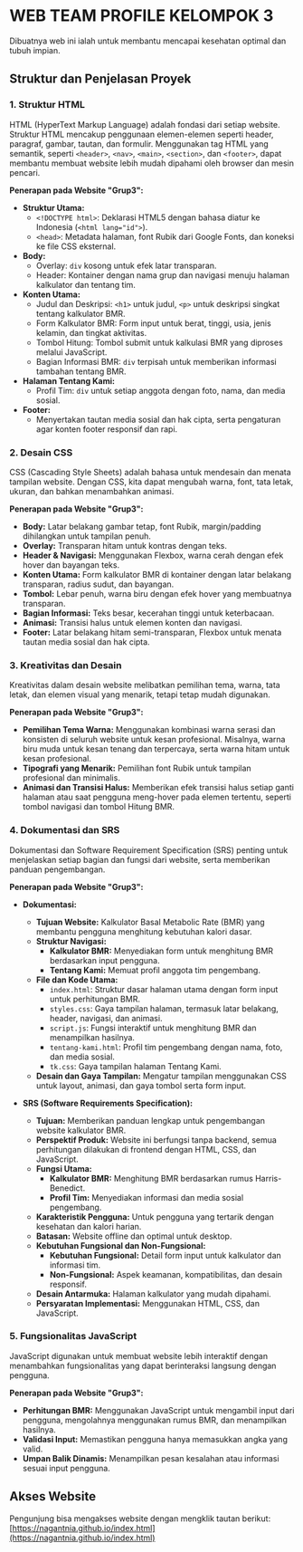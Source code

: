 
# WEB TEAM PROFILE KELOMPOK 3

Dibuatnya web ini ialah untuk membantu mencapai kesehatan optimal dan tubuh impian.

## Struktur dan Penjelasan Proyek

### 1. Struktur HTML
HTML (HyperText Markup Language) adalah fondasi dari setiap website. Struktur HTML mencakup penggunaan elemen-elemen seperti header, paragraf, gambar, tautan, dan formulir. Menggunakan tag HTML yang semantik, seperti `<header>`, `<nav>`, `<main>`, `<section>`, dan `<footer>`, dapat membantu membuat website lebih mudah dipahami oleh browser dan mesin pencari.

**Penerapan pada Website "Grup3":**
- **Struktur Utama:**
  - `<!DOCTYPE html>`: Deklarasi HTML5 dengan bahasa diatur ke Indonesia (`<html lang="id">`).
  - `<head>`: Metadata halaman, font Rubik dari Google Fonts, dan koneksi ke file CSS eksternal.
- **Body:**
  - Overlay: `div` kosong untuk efek latar transparan.
  - Header: Kontainer dengan nama grup dan navigasi menuju halaman kalkulator dan tentang tim.
- **Konten Utama:**
  - Judul dan Deskripsi: `<h1>` untuk judul, `<p>` untuk deskripsi singkat tentang kalkulator BMR.
  - Form Kalkulator BMR: Form input untuk berat, tinggi, usia, jenis kelamin, dan tingkat aktivitas.
  - Tombol Hitung: Tombol submit untuk kalkulasi BMR yang diproses melalui JavaScript.
  - Bagian Informasi BMR: `div` terpisah untuk memberikan informasi tambahan tentang BMR.
- **Halaman Tentang Kami:**
  - Profil Tim: `div` untuk setiap anggota dengan foto, nama, dan media sosial.
- **Footer:**
  - Menyertakan tautan media sosial dan hak cipta, serta pengaturan agar konten footer responsif dan rapi.

### 2. Desain CSS
CSS (Cascading Style Sheets) adalah bahasa untuk mendesain dan menata tampilan website. Dengan CSS, kita dapat mengubah warna, font, tata letak, ukuran, dan bahkan menambahkan animasi.

**Penerapan pada Website "Grup3":**
- **Body:** Latar belakang gambar tetap, font Rubik, margin/padding dihilangkan untuk tampilan penuh.
- **Overlay:** Transparan hitam untuk kontras dengan teks.
- **Header & Navigasi:** Menggunakan Flexbox, warna cerah dengan efek hover dan bayangan teks.
- **Konten Utama:** Form kalkulator BMR di kontainer dengan latar belakang transparan, radius sudut, dan bayangan.
- **Tombol:** Lebar penuh, warna biru dengan efek hover yang membuatnya transparan.
- **Bagian Informasi:** Teks besar, kecerahan tinggi untuk keterbacaan.
- **Animasi:** Transisi halus untuk elemen konten dan navigasi.
- **Footer:** Latar belakang hitam semi-transparan, Flexbox untuk menata tautan media sosial dan hak cipta.

### 3. Kreativitas dan Desain
Kreativitas dalam desain website melibatkan pemilihan tema, warna, tata letak, dan elemen visual yang menarik, tetapi tetap mudah digunakan.

**Penerapan pada Website "Grup3":**
- **Pemilihan Tema Warna:** Menggunakan kombinasi warna serasi dan konsisten di seluruh website untuk kesan profesional. Misalnya, warna biru muda untuk kesan tenang dan terpercaya, serta warna hitam untuk kesan profesional.
- **Tipografi yang Menarik:** Pemilihan font Rubik untuk tampilan profesional dan minimalis.
- **Animasi dan Transisi Halus:** Memberikan efek transisi halus setiap ganti halaman atau saat pengguna meng-hover pada elemen tertentu, seperti tombol navigasi dan tombol Hitung BMR.

### 4. Dokumentasi dan SRS
Dokumentasi dan Software Requirement Specification (SRS) penting untuk menjelaskan setiap bagian dan fungsi dari website, serta memberikan panduan pengembangan.

**Penerapan pada Website "Grup3":**
- **Dokumentasi:**
  - **Tujuan Website:** Kalkulator Basal Metabolic Rate (BMR) yang membantu pengguna menghitung kebutuhan kalori dasar.
  - **Struktur Navigasi:**
    - **Kalkulator BMR:** Menyediakan form untuk menghitung BMR berdasarkan input pengguna.
    - **Tentang Kami:** Memuat profil anggota tim pengembang.
  - **File dan Kode Utama:**
    - `index.html`: Struktur dasar halaman utama dengan form input untuk perhitungan BMR.
    - `styles.css`: Gaya tampilan halaman, termasuk latar belakang, header, navigasi, dan animasi.
    - `script.js`: Fungsi interaktif untuk menghitung BMR dan menampilkan hasilnya.
    - `tentang-kami.html`: Profil tim pengembang dengan nama, foto, dan media sosial.
    - `tk.css`: Gaya tampilan halaman Tentang Kami.
  - **Desain dan Gaya Tampilan:** Mengatur tampilan menggunakan CSS untuk layout, animasi, dan gaya tombol serta form input.

- **SRS (Software Requirements Specification):**
  - **Tujuan:** Memberikan panduan lengkap untuk pengembangan website kalkulator BMR.
  - **Perspektif Produk:** Website ini berfungsi tanpa backend, semua perhitungan dilakukan di frontend dengan HTML, CSS, dan JavaScript.
  - **Fungsi Utama:**
    - **Kalkulator BMR:** Menghitung BMR berdasarkan rumus Harris-Benedict.
    - **Profil Tim:** Menyediakan informasi dan media sosial pengembang.
  - **Karakteristik Pengguna:** Untuk pengguna yang tertarik dengan kesehatan dan kalori harian.
  - **Batasan:** Website offline dan optimal untuk desktop.
  - **Kebutuhan Fungsional dan Non-Fungsional:**
    - **Kebutuhan Fungsional:** Detail form input untuk kalkulator dan informasi tim.
    - **Non-Fungsional:** Aspek keamanan, kompatibilitas, dan desain responsif.
  - **Desain Antarmuka:** Halaman kalkulator yang mudah dipahami.
  - **Persyaratan Implementasi:** Menggunakan HTML, CSS, dan JavaScript.

### 5. Fungsionalitas JavaScript
JavaScript digunakan untuk membuat website lebih interaktif dengan menambahkan fungsionalitas yang dapat berinteraksi langsung dengan pengguna.

**Penerapan pada Website "Grup3":**
- **Perhitungan BMR:** Menggunakan JavaScript untuk mengambil input dari pengguna, mengolahnya menggunakan rumus BMR, dan menampilkan hasilnya.
- **Validasi Input:** Memastikan pengguna hanya memasukkan angka yang valid.
- **Umpan Balik Dinamis:** Menampilkan pesan kesalahan atau informasi sesuai input pengguna.

## Akses Website
Pengunjung bisa mengakses website dengan mengklik tautan berikut:
[https://nagantnia.github.io/index.html](https://nagantnia.github.io/index.html)
